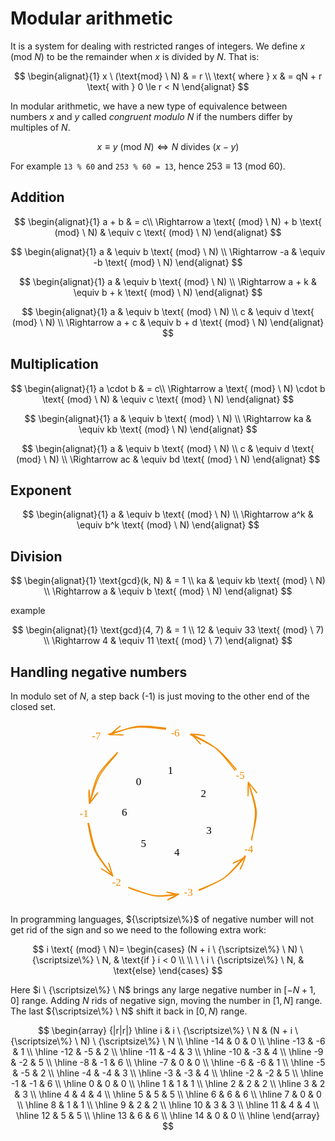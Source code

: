# Modular arithmetic

<style>
.md-logo img {
  content: url('/maths/maths-light.svg');
}

:root [data-md-color-scheme=slate] .md-logo img  {
  content: url('/maths/maths-night.svg');
}
</style>

It is a system for dealing with restricted ranges of integers. We define $x \text{ (mod} \ N)$ to be the remainder when $x$ is divided by $N$. That is:

$$
\begin{alignat}{1}
x \ (\text{mod} \ N) & = r \\ \text{ where } x & = qN + r \text{ with } 0 \le r < N
\end{alignat}
$$

In modular arithmetic, we have a new type of equivalence between numbers $x$ and $y$ called _congruent modulo $N$_ if the numbers differ by multiples of $N$.

$$
x \equiv y \ (\text{mod} \ N) \Leftrightarrow N \text{ divides } (x - y)
$$

For example `13 % 60` and `253 % 60 = 13`, hence $253 \equiv 13 \ (\text{mod} \ 60)$.

## Addition

$$
\begin{alignat}{1}
a + b & = c\\
\Rightarrow a \text{ (mod} \ N) + b \text{ (mod} \ N) & \equiv c \text{ (mod} \ N)
\end{alignat}
$$

$$
\begin{alignat}{1}
a & \equiv b \text{ (mod} \ N) \\
\Rightarrow -a & \equiv -b \text{ (mod} \ N)
\end{alignat}
$$

$$
\begin{alignat}{1}
a & \equiv b \text{ (mod} \ N) \\
\Rightarrow a + k & \equiv b + k \text{ (mod} \ N)
\end{alignat}
$$

$$
\begin{alignat}{1}
a & \equiv b \text{ (mod} \ N) \\
c & \equiv d \text{ (mod} \ N) \\
\Rightarrow a + c & \equiv b + d \text{ (mod} \ N)
\end{alignat}
$$

## Multiplication

$$
\begin{alignat}{1}
a \cdot b & = c\\
\Rightarrow a \text{ (mod} \ N) \cdot b \text{ (mod} \ N) & \equiv c \text{ (mod} \ N)
\end{alignat}
$$

$$
\begin{alignat}{1}
a & \equiv b \text{ (mod} \ N) \\
\Rightarrow ka & \equiv kb \text{ (mod} \ N)
\end{alignat}
$$

$$
\begin{alignat}{1}
a & \equiv b \text{ (mod} \ N) \\
c & \equiv d \text{ (mod} \ N) \\
\Rightarrow ac & \equiv bd \text{ (mod} \ N)
\end{alignat}
$$

## Exponent

$$
\begin{alignat}{1}
a & \equiv b \text{ (mod} \ N) \\
\Rightarrow a^k & \equiv b^k \text{ (mod} \ N)
\end{alignat}
$$

## Division

$$
\begin{alignat}{1}
\text{gcd}(k, N) & = 1 \\
ka & \equiv kb \text{ (mod} \ N) \\
\Rightarrow a & \equiv b \text{ (mod} \ N)
\end{alignat}
$$

example

$$
\begin{alignat}{1}
\text{gcd}(4, 7) & = 1 \\
12 & \equiv 33 \text{ (mod} \ 7) \\
\Rightarrow 4 & \equiv 11 \text{ (mod} \ 7)
\end{alignat}
$$

## Handling negative numbers

In modulo set of $N$, a step back (-1) is just moving to the other end of the closed set.

<div style="text-align: center;">
<svg version="1.1" xmlns="http://www.w3.org/2000/svg" viewBox="0 0 350.08276745133315 344.080683269042" width="300"><g stroke-linecap="round" transform="translate(52.26405805974622 48.99919500596218) rotate(0 126.046875 123.408203125)"><path d="M153.86 3.47 C167.84 4.4, 182.48 11.08, 194.59 18.6 C206.7 26.12, 217.87 37.14, 226.53 48.6 C235.19 60.06, 242.28 74.03, 246.56 87.36 C250.84 100.69, 253.06 114.58, 252.22 128.57 C251.39 142.56, 246.98 158.3, 241.55 171.28 C236.12 184.27, 229.22 196.25, 219.66 206.47 C210.1 216.69, 197.22 225.99, 184.17 232.6 C171.12 239.22, 155.53 244.44, 141.37 246.17 C127.22 247.9, 113.24 246.28, 99.24 242.98 C85.25 239.68, 69.61 233.85, 57.4 226.37 C45.18 218.88, 34.61 209.14, 25.97 198.09 C17.32 187.04, 9.83 173.6, 5.54 160.08 C1.25 146.57, -0.5 131.07, 0.23 116.99 C0.96 102.91, 4.35 88.57, 9.93 75.59 C15.51 62.62, 23.94 49.28, 33.72 39.14 C43.49 29, 55.99 20.96, 68.58 14.73 C81.17 8.5, 93.16 3.09, 109.26 1.74 C125.37 0.4, 154.22 4.78, 165.2 6.66 C176.18 8.53, 175.9 11.04, 175.17 13.01 M160.48 5.09 C174.41 6.93, 188.65 15.17, 200.26 23.23 C211.88 31.29, 222.17 41.78, 230.15 53.47 C238.13 65.15, 244.41 79.66, 248.15 93.33 C251.9 107, 253.81 121.35, 252.61 135.47 C251.4 149.59, 247.1 165.19, 240.93 178.03 C234.75 190.88, 225.83 203.16, 215.57 212.55 C205.31 221.94, 192.78 228.88, 179.35 234.36 C165.92 239.83, 149.54 243.9, 134.99 245.4 C120.45 246.91, 106.02 246.92, 92.09 243.38 C78.16 239.84, 63.3 232.8, 51.4 224.18 C39.5 215.55, 28.41 203.4, 20.7 191.63 C13 179.86, 8.72 167.14, 5.16 153.54 C1.59 139.94, -2.12 123.91, -0.68 110.03 C0.76 96.14, 7.41 82.82, 13.83 70.24 C20.24 57.66, 27.61 44.39, 37.8 34.56 C48 24.74, 62.03 17.23, 74.99 11.29 C87.95 5.35, 101.3 0.28, 115.57 -1.08 C129.85 -2.45, 153.21 1.91, 160.64 3.1 C168.08 4.3, 160.98 4, 160.16 6.1" stroke="var(--md-code-fg-color)" stroke-width="2" fill="none"></path></g><g stroke-linecap="round"><g transform="translate(136.97414430396537 56.78454161814568) rotate(0 19.756392712100876 56.809656006819694)"><path d="M0.53 -1.04 C7.05 17.83, 32.62 94.59, 39.2 113.8 M-0.65 1.03 C5.68 20.07, 31.39 96.91, 38.09 115.43" stroke="var(--md-code-fg-color)" stroke-width="2" fill="none"></path></g></g><mask></mask><g stroke-linecap="round"><g transform="translate(176.56021247689586 172.92182661837387) rotate(0 -12.190629563706835 59.15378660380625)"><path d="M-0.31 0.18 C-4.37 20.17, -19.63 99.16, -23.83 118.9 M1.73 -0.77 C-2.49 18.96, -20.34 96.94, -24.49 117.08" stroke="var(--md-code-fg-color)" stroke-width="2" fill="none"></path></g></g><mask></mask><g stroke-linecap="round"><g transform="translate(249.1154377068371 72.97405952176291) rotate(0 -36.401903160417675 49.36797237512289)"><path d="M0.55 0.59 C-11.72 17.06, -61.7 82.64, -73.93 99.03 M-0.62 -0.15 C-12.51 15.93, -59.65 80.31, -71.8 97.06" stroke="var(--md-code-fg-color)" stroke-width="2" fill="none"></path></g></g><mask></mask><g stroke-linecap="round"><g transform="translate(175.76112006497175 171.13444471574178) rotate(0 -53.04889963163541 31.228778508837337)"><path d="M-1.12 0.29 C-18.89 10.64, -88.72 52.26, -106.08 62.68 M0.49 -0.6 C-17.49 9.31, -89.34 49.86, -107.02 60.67" stroke="var(--md-code-fg-color)" stroke-width="2" fill="none"></path></g></g><mask></mask><g stroke-linecap="round"><g transform="translate(175.6002726758797 170.99614550185453) rotate(0 -54.65839150279311 -25.634348820825068)"><path d="M0.02 0.22 C-17.88 -8.32, -90.14 -42.21, -108.49 -50.95 M-1.43 -0.71 C-19.32 -9.66, -91.32 -44.45, -109 -52.9" stroke="var(--md-code-fg-color)" stroke-width="2" fill="none"></path></g></g><mask></mask><g stroke-linecap="round"><g transform="translate(303.10201392560583 166.87408248498247) rotate(0 -62.78610497380086 1.7358321223961752)"><path d="M0.83 0.32 C-20.22 0.7, -105.29 1.8, -126.3 2.51 M-0.19 -0.56 C-20.86 -0.07, -103.03 2.98, -123.97 3.55" stroke="var(--md-code-fg-color)" stroke-width="2" fill="none"></path></g></g><mask></mask><g stroke-linecap="round"><g transform="translate(176.27758213179692 170.74039062917723) rotate(0 42.762167153334644 45.52900354490407)"><path d="M-0.72 -0.96 C13.45 14.35, 71.62 76.81, 85.88 92.2 M1.1 1.15 C15.07 16.13, 70.74 75.38, 85.12 90.67" stroke="var(--md-code-fg-color)" stroke-width="2" fill="none"></path></g></g><mask></mask><g transform="translate(174.70302873566305 81.82893405355799) rotate(0 4.269996643066406 12.5)"><text x="0" y="17.619999999999997" font-family="Excalifont, Xiaolai, Segoe UI Emoji" font-size="20px" fill="var(--md-code-fg-color)" text-anchor="start" style="white-space: pre;" direction="ltr" dominant-baseline="alphabetic">1</text></g><g transform="translate(236.3226185881412 125.26151409719182) rotate(0 7 12.5)"><text x="0" y="17.619999999999997" font-family="Excalifont, Xiaolai, Segoe UI Emoji" font-size="20px" fill="var(--md-code-fg-color)" text-anchor="start" style="white-space: pre;" direction="ltr" dominant-baseline="alphabetic">2</text></g><g transform="translate(246.55099792579944 194.1862623799537) rotate(0 6.079994201660156 12.5)"><text x="0" y="17.619999999999997" font-family="Excalifont, Xiaolai, Segoe UI Emoji" font-size="20px" fill="var(--md-code-fg-color)" text-anchor="start" style="white-space: pre;" direction="ltr" dominant-baseline="alphabetic">3</text></g><g transform="translate(186.6451745678457 233.90200407494814) rotate(0 5.849998474121094 12.5)"><text x="0" y="17.619999999999997" font-family="Excalifont, Xiaolai, Segoe UI Emoji" font-size="20px" fill="var(--md-code-fg-color)" text-anchor="start" style="white-space: pre;" direction="ltr" dominant-baseline="alphabetic">4</text></g><g transform="translate(124.23857606766745 217.99511277813207) rotate(0 6.180000156164169 12.5)"><text x="0" y="17.619999999999997" font-family="Excalifont, Xiaolai, Segoe UI Emoji" font-size="20px" fill="var(--md-code-fg-color)" text-anchor="start" style="white-space: pre;" direction="ltr" dominant-baseline="alphabetic">5</text></g><g transform="translate(88.54123678258082 160.15120304234574) rotate(0 6.399993896484375 12.5)"><text x="0" y="17.619999999999997" font-family="Excalifont, Xiaolai, Segoe UI Emoji" font-size="20px" fill="var(--md-code-fg-color)" text-anchor="start" style="white-space: pre;" direction="ltr" dominant-baseline="alphabetic">6</text></g><g transform="translate(115.17449204727149 102.34161767125647) rotate(0 6.740000307559967 12.5)"><text x="0" y="17.619999999999997" font-family="Excalifont, Xiaolai, Segoe UI Emoji" font-size="20px" fill="var(--md-code-fg-color)" text-anchor="start" style="white-space: pre;" direction="ltr" dominant-baseline="alphabetic">0</text></g><g transform="translate(10 162.6309081802882) rotate(0 8.079986572265625 12.5)"><text x="0" y="17.619999999999997" font-family="Excalifont, Xiaolai, Segoe UI Emoji" font-size="20px" fill="#f08c00" text-anchor="start" style="white-space: pre;" direction="ltr" dominant-baseline="alphabetic">-1</text></g><g stroke-linecap="round"><g transform="translate(79.67088687380533 59.99492211383608) rotate(0 -25.774036486579433 46.54992079367452)"><path d="M1.07 -0.95 C-4.64 6.08, -26.09 25.62, -34.74 41.28 C-43.39 56.94, -48.18 84.2, -50.81 93 M0.18 1.17 C-5.12 8.47, -23.93 27.25, -32.49 42.77 C-41.05 58.29, -47.71 86.05, -51.19 94.27" stroke="#f08c00" stroke-width="2" fill="none"></path></g><g transform="translate(79.67088687380533 59.99492211383608) rotate(0 -25.774036486579433 46.54992079367452)"><path d="M-51.84 69.28 C-53.44 74.31, -51.83 83.54, -51.19 94.27 M-51.84 69.28 C-51.48 75.59, -50.6 83.85, -51.19 94.27" stroke="#f08c00" stroke-width="2" fill="none"></path></g><g transform="translate(79.67088687380533 59.99492211383608) rotate(0 -25.774036486579433 46.54992079367452)"><path d="M-35.62 74.7 C-41.41 78.46, -44.03 86.28, -51.19 94.27 M-35.62 74.7 C-40.04 79.57, -43.9 86.25, -51.19 94.27" stroke="#f08c00" stroke-width="2" fill="none"></path></g></g><mask></mask><g transform="translate(70.5581190311762 290.5080072925721) rotate(0 11.109992980957031 12.5)"><text x="0" y="17.619999999999997" font-family="Excalifont, Xiaolai, Segoe UI Emoji" font-size="20px" fill="#f08c00" text-anchor="start" style="white-space: pre;" direction="ltr" dominant-baseline="alphabetic">-2</text></g><g stroke-linecap="round"><g transform="translate(74.79250933477533 193.5067404329548) rotate(305.6674340967637 -25.772858719324688 46.54992079367452)"><path d="M0.76 0.24 C-4.7 7.28, -24.67 26.26, -33.44 41.69 C-42.21 57.13, -49.04 84.3, -51.86 92.86 M-0.3 -0.68 C-5.82 6.02, -25.43 23.95, -34.18 39.74 C-42.93 55.53, -49.62 84.98, -52.79 94.06" stroke="#f08c00" stroke-width="2" fill="none"></path></g><g transform="translate(74.79250933477533 193.5067404329548) rotate(305.6674340967637 -25.772858719324688 46.54992079367452)"><path d="M-54.34 69.11 C-53.67 75.82, -53.15 80.66, -52.79 94.06 M-54.34 69.11 C-54.59 76.93, -52.25 82.59, -52.79 94.06" stroke="#f08c00" stroke-width="2" fill="none"></path></g><g transform="translate(74.79250933477533 193.5067404329548) rotate(305.6674340967637 -25.772858719324688 46.54992079367452)"><path d="M-37.94 73.95 C-41.23 79.59, -44.67 83.26, -52.79 94.06 M-37.94 73.95 C-42.83 80.42, -45.09 84.72, -52.79 94.06" stroke="#f08c00" stroke-width="2" fill="none"></path></g></g><mask></mask><g transform="translate(204.7350169481872 309.080683269042) rotate(0 10.189987182617188 12.5)"><text x="0" y="17.619999999999997" font-family="Excalifont, Xiaolai, Segoe UI Emoji" font-size="20px" fill="#f08c00" text-anchor="start" style="white-space: pre;" direction="ltr" dominant-baseline="alphabetic">-3</text></g><g stroke-linecap="round"><g transform="translate(172.05591229648672 278.79877973709273) rotate(246.73803922725722 -23.506701176471495 39.37673394802411)"><path d="M-0.44 -0.14 C-5.67 6.2, -24.17 24.33, -31.87 37.67 C-39.58 51.02, -44.12 73.2, -46.66 79.91 M1.53 -1.27 C-3.81 5.21, -24.69 25.37, -32.82 38.61 C-40.95 51.85, -44.89 71.51, -47.24 78.17" stroke="#f08c00" stroke-width="2" fill="none"></path></g><g transform="translate(172.05591229648672 278.79877973709273) rotate(246.73803922725722 -23.506701176471495 39.37673394802411)"><path d="M-48.64 56.87 C-48.59 62.36, -49.91 68.43, -47.24 78.17 M-48.64 56.87 C-47.15 65.49, -47.21 73.24, -47.24 78.17" stroke="#f08c00" stroke-width="2" fill="none"></path></g><g transform="translate(172.05591229648672 278.79877973709273) rotate(246.73803922725722 -23.506701176471495 39.37673394802411)"><path d="M-34.62 60.96 C-38.16 65.34, -43.1 70.36, -47.24 78.17 M-34.62 60.96 C-38.68 67.86, -44.3 74, -47.24 78.17" stroke="#f08c00" stroke-width="2" fill="none"></path></g></g><mask></mask><g transform="translate(317.48054494299237 228.4402871083343) rotate(0 9.959991455078125 12.5)"><text x="0" y="17.619999999999997" font-family="Excalifont, Xiaolai, Segoe UI Emoji" font-size="20px" fill="#f08c00" text-anchor="start" style="white-space: pre;" direction="ltr" dominant-baseline="alphabetic">-4</text></g><g stroke-linecap="round"><g transform="translate(301.6653914263688 237.8781936002204) rotate(204.32292953209424 -25.772858719324688 46.54992079367452)"><path d="M0.75 0.32 C-4.63 7.13, -24.56 24.78, -33.32 40.36 C-42.09 55.95, -48.72 84.9, -51.85 93.83 M-0.31 -0.55 C-5.71 6.41, -25.25 25.97, -33.99 41.37 C-42.74 56.78, -49.75 83.46, -52.78 91.87" stroke="#f08c00" stroke-width="2" fill="none"></path></g><g transform="translate(301.6653914263688 237.8781936002204) rotate(204.32292953209424 -25.772858719324688 46.54992079367452)"><path d="M-53.77 66.89 C-53.11 73.06, -55.11 76.98, -52.78 91.87 M-53.77 66.89 C-54.43 75.23, -53.56 84.08, -52.78 91.87" stroke="#f08c00" stroke-width="2" fill="none"></path></g><g transform="translate(301.6653914263688 237.8781936002204) rotate(204.32292953209424 -25.772858719324688 46.54992079367452)"><path d="M-37.48 72.09 C-40.26 77.26, -45.72 80.08, -52.78 91.87 M-37.48 72.09 C-43.99 78.68, -49 85.64, -52.78 91.87" stroke="#f08c00" stroke-width="2" fill="none"></path></g></g><mask></mask><g transform="translate(301.76676247316874 91.28554345285227) rotate(0 10.289985656738281 12.5)"><text x="0" y="17.619999999999997" font-family="Excalifont, Xiaolai, Segoe UI Emoji" font-size="20px" fill="#f08c00" text-anchor="start" style="white-space: pre;" direction="ltr" dominant-baseline="alphabetic">-5</text></g><g stroke-linecap="round"><g transform="translate(354.5631398209378 122.177298465136) rotate(147.86380161455298 -25.772858719324688 46.54992079367452)"><path d="M0.85 -0.7 C-4.63 6.16, -25.18 26.05, -33.78 41.64 C-42.38 57.23, -47.95 84.22, -50.76 92.82 M-0.16 1.55 C-5.72 7.99, -26.2 24.26, -34.69 39.66 C-43.18 55.07, -48.58 84.86, -51.11 93.99" stroke="#f08c00" stroke-width="2" fill="none"></path></g><g transform="translate(354.5631398209378 122.177298465136) rotate(147.86380161455298 -25.772858719324688 46.54992079367452)"><path d="M-53.99 69.16 C-54.41 74.91, -52.12 81.76, -51.11 93.99 M-53.99 69.16 C-53.76 75.55, -52.43 83.19, -51.11 93.99" stroke="#f08c00" stroke-width="2" fill="none"></path></g><g transform="translate(354.5631398209378 122.177298465136) rotate(147.86380161455298 -25.772858719324688 46.54992079367452)"><path d="M-37.35 73.12 C-41.57 78.08, -43.07 84.03, -51.11 93.99 M-37.35 73.12 C-41.76 78.43, -45.03 84.97, -51.11 93.99" stroke="#f08c00" stroke-width="2" fill="none"></path></g></g><mask></mask><g transform="translate(180.19102903324256 11.375396675230036) rotate(0 10.509986877441406 12.5)"><text x="0" y="17.619999999999997" font-family="Excalifont, Xiaolai, Segoe UI Emoji" font-size="20px" fill="#f08c00" text-anchor="start" style="white-space: pre;" direction="ltr" dominant-baseline="alphabetic">-6</text></g><g stroke-linecap="round"><g transform="translate(285.3979773838334 12.257901834966106) rotate(98.87996366169128 -25.772858719324688 46.54992079367452)"><path d="M-0.72 -0.76 C-6.39 6.13, -24.52 25.41, -33.05 41.23 C-41.58 57.06, -48.79 85.51, -51.89 94.2 M1.11 1.46 C-4.74 8.54, -24.59 27.54, -33.58 42.7 C-42.57 57.86, -49.85 83.78, -52.84 92.43" stroke="#f08c00" stroke-width="2" fill="none"></path></g><g transform="translate(285.3979773838334 12.257901834966106) rotate(98.87996366169128 -25.772858719324688 46.54992079367452)"><path d="M-53.75 67.45 C-54.67 78.32, -53.28 85.94, -52.84 92.43 M-53.75 67.45 C-54.13 77.19, -52.73 86.54, -52.84 92.43" stroke="#f08c00" stroke-width="2" fill="none"></path></g><g transform="translate(285.3979773838334 12.257901834966106) rotate(98.87996366169128 -25.772858719324688 46.54992079367452)"><path d="M-37.48 72.71 C-44.61 81.47, -49.42 87.09, -52.84 92.43 M-37.48 72.71 C-44.23 80.42, -49.2 87.72, -52.84 92.43" stroke="#f08c00" stroke-width="2" fill="none"></path></g></g><mask></mask><g transform="translate(32.59627017187756 17.01222643704591) rotate(0 9.689987182617188 12.5)"><text x="0" y="17.619999999999997" font-family="Excalifont, Xiaolai, Segoe UI Emoji" font-size="20px" fill="#f08c00" text-anchor="start" style="white-space: pre;" direction="ltr" dominant-baseline="alphabetic">-7</text></g><g stroke-linecap="round"><g transform="translate(143.0737987097932 -25.42778829444569) rotate(55.842657177256015 -25.772858719324688 46.54992079367452)"><path d="M-0.22 -0.51 C-5.87 6.32, -24.88 26.47, -33.6 42.15 C-42.32 57.83, -49.63 84.95, -52.56 93.57 M-1.79 -1.83 C-7.6 5.17, -26.35 24.89, -34.42 40.44 C-42.48 55.99, -47.48 82.92, -50.19 91.47" stroke="#f08c00" stroke-width="2" fill="none"></path></g><g transform="translate(143.0737987097932 -25.42778829444569) rotate(55.842657177256015 -25.772858719324688 46.54992079367452)"><path d="M-52.56 66.58 C-52.41 75.08, -49.48 81.05, -50.19 91.47 M-52.56 66.58 C-51.83 75.95, -51.08 82.87, -50.19 91.47" stroke="#f08c00" stroke-width="2" fill="none"></path></g><g transform="translate(143.0737987097932 -25.42778829444569) rotate(55.842657177256015 -25.772858719324688 46.54992079367452)"><path d="M-36.01 70.88 C-41.27 77.95, -43.7 82.53, -50.19 91.47 M-36.01 70.88 C-40.91 78.9, -45.77 84.37, -50.19 91.47" stroke="#f08c00" stroke-width="2" fill="none"></path></g></g><mask></mask></svg>
</div>

In programming languages, ${\scriptsize\%}$ of negative number will not get rid of the sign and so we need to the following extra work:

$$
i \text{ (mod} \ N)=
\begin{cases}
(N + i \ {\scriptsize\%} \ N) \ {\scriptsize\%} \ N, & \text{if } i < 0 \\
\\
\ \ i \ {\scriptsize\%} \ N,  & \text{else}
\end{cases}
$$

Here $i \ {\scriptsize\%} \ N$ brings any large negative number in $[-N+1, 0]$ range. Adding $N$ rids of negative sign, moving the number in $[1, N]$ range. The last ${\scriptsize\%} \ N$ shift it back in $[0, N)$ range.

$$
\begin{array} {|r|r|}
\hline i & i \ {\scriptsize\%} \ N & (N + i \ {\scriptsize\%} \ N) \ {\scriptsize\%} \ N \\
\hline -14 & 0 & 0 \\
\hline -13 & -6 & 1 \\
\hline -12 & -5 & 2 \\
\hline -11 & -4 & 3 \\
\hline -10 & -3 & 4 \\
\hline -9 & -2 & 5 \\
\hline -8 & -1 & 6 \\
\hline -7 & 0 & 0 \\
\hline -6 & -6 & 1 \\
\hline -5 & -5 & 2 \\
\hline -4 & -4 & 3 \\
\hline -3 & -3 & 4 \\
\hline -2 & -2 & 5 \\
\hline -1 & -1 & 6 \\
\hline 0 & 0 & 0 \\
\hline 1 & 1 & 1 \\
\hline 2 & 2 & 2 \\
\hline 3 & 2 & 3 \\
\hline 4 & 4 & 4 \\
\hline 5 & 5 & 5 \\
\hline 6 & 6 & 6 \\
\hline 7 & 0 & 0 \\
\hline 8 & 1 & 1 \\
\hline 9 & 2 & 2 \\
\hline 10 & 3 & 3 \\
\hline 11 & 4 & 4 \\
\hline 12 & 5 & 5 \\
\hline 13 & 6 & 6 \\
\hline 14 & 0 & 0 \\
\hline
\end{array}
$$
